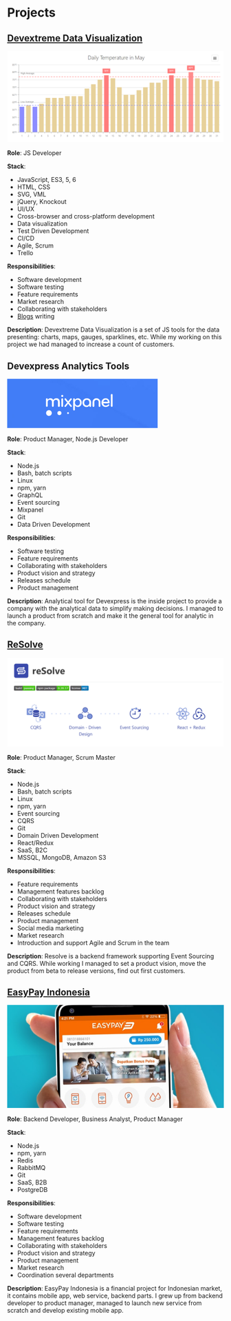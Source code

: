 # Projects

## [Devextreme Data Visualization](https://js.devexpress.com/Overview/Charts/)

![](dx-chart-titul.png)

**Role**: JS Developer

**Stack**:
- JavaScript, ES3, 5, 6
- HTML, CSS
- SVG, VML
- jQuery, Knockout
- UI/UX
- Cross-browser and cross-platform development
- Data visualization
- Test Driven Development
- CI/CD
- Agile, Scrum
- Trello

**Responsibilities**:
- Software development
- Software testing
- Feature requirements
- Market research
- Collaborating with stakeholders
- [Blogs](/blogs) writing

**Description**: Devextreme Data Visualization is a set of JS tools for the data presenting: charts, maps, gauges, sparklines, etc. While my working on this project we had managed to increase a count of customers.

## Devexpress Analytics Tools

![](mixpanel-titul.png)

**Role**: Product Manager, Node.js Developer

**Stack**:
- Node.js
- Bash, batch scripts
- Linux
- npm, yarn
- GraphQL
- Event sourcing
- Mixpanel
- Git
- Data Driven Development

**Responsibilities**:
- Software testing
- Feature requirements
- Collaborating with stakeholders
- Product vision and strategy
- Releases schedule
- Product management

**Description**: Analytical tool for Devexpress is the inside project to provide a company with the analytical data to simplify making decisions. I managed to launch a product from scratch and make it the general tool for analytic in the company.

## [ReSolve](https://github.com/reimagined/resolve)

![](resolve-titul.png)

**Role**: Product Manager, Scrum Master

**Stack**:
- Node.js
- Bash, batch scripts
- Linux
- npm, yarn
- Event sourcing
- CQRS
- Git
- Domain Driven Development
- React/Redux
- SaaS, B2C
- MSSQL, MongoDB, Amazon S3

**Responsibilities**:
- Feature requirements
- Management features backlog
- Collaborating with stakeholders
- Product vision and strategy
- Releases schedule
- Product management
- Social media marketing
- Market research
- Introduction and support Agile and Scrum in the team

**Description**: Resolve is a backend framework supporting Event Sourcing and CQRS. While working I managed to set a product vision, move the product from beta to release versions, find out first customers.

## [EasyPay Indonesia](https://easypay.co.id/)

![](easypay-titul.png)

**Role**: Backend Developer, Business Analyst, Product Manager

**Stack**:
- Node.js
- npm, yarn
- Redis
- RabbitMQ
- Git
- SaaS, B2B
- PostgreDB

**Responsibilities**:
- Software development
- Software testing
- Feature requirements
- Management features backlog
- Collaborating with stakeholders
- Product vision and strategy
- Product management
- Market research
- Coordination several departments

**Description**: EasyPay Indonesia is a financial project for Indonesian market, it contains mobile app, web service, backend parts. I grew up from backend developer to product manager, managed to launch new service from scratch and develop existing mobile app.